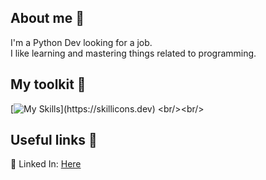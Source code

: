 ## About me 👤

I'm a Python Dev looking for a job.<br>
I like learning and mastering things related to programming.<br>

## My toolkit 🔨
[![My Skills](https://skillicons.dev/icons?i=html,css,js,py,selenium,github,linux,)](https://skillicons.dev)
<br/><br/>

## Useful links 📄
👷 Linked In: <a href="https://www.linkedin.com/in/lukaszkubieniec//">Here</a>
